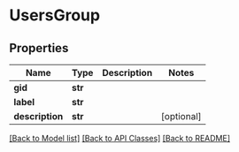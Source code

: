 # UsersGroup

## Properties
| Name            | Type    | Description | Notes      |
| --------------- | ------- | ----------- | ---------- |
| **gid**         | **str** |             |
| **label**       | **str** |             |
| **description** | **str** |             | [optional] |

[[Back to Model list]](../README.md#documentation-for-models) [[Back to API Classes]](../README.md#documentation-for-api-classes) [[Back to README]](../README.md)
